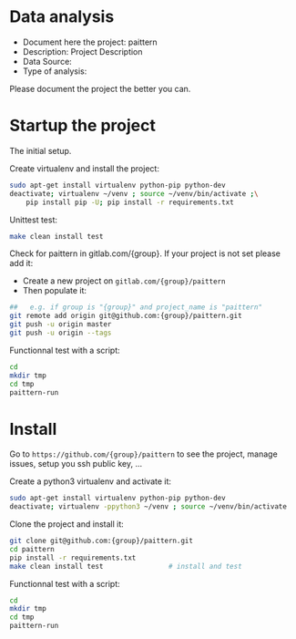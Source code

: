 # Data analysis
- Document here the project: paittern
- Description: Project Description
- Data Source:
- Type of analysis:

Please document the project the better you can.

# Startup the project

The initial setup.

Create virtualenv and install the project:
```bash
sudo apt-get install virtualenv python-pip python-dev
deactivate; virtualenv ~/venv ; source ~/venv/bin/activate ;\
    pip install pip -U; pip install -r requirements.txt
```

Unittest test:
```bash
make clean install test
```

Check for paittern in gitlab.com/{group}.
If your project is not set please add it:

- Create a new project on `gitlab.com/{group}/paittern`
- Then populate it:

```bash
##   e.g. if group is "{group}" and project_name is "paittern"
git remote add origin git@github.com:{group}/paittern.git
git push -u origin master
git push -u origin --tags
```

Functionnal test with a script:

```bash
cd
mkdir tmp
cd tmp
paittern-run
```

# Install

Go to `https://github.com/{group}/paittern` to see the project, manage issues,
setup you ssh public key, ...

Create a python3 virtualenv and activate it:

```bash
sudo apt-get install virtualenv python-pip python-dev
deactivate; virtualenv -ppython3 ~/venv ; source ~/venv/bin/activate
```

Clone the project and install it:

```bash
git clone git@github.com:{group}/paittern.git
cd paittern
pip install -r requirements.txt
make clean install test                # install and test
```
Functionnal test with a script:

```bash
cd
mkdir tmp
cd tmp
paittern-run
```

